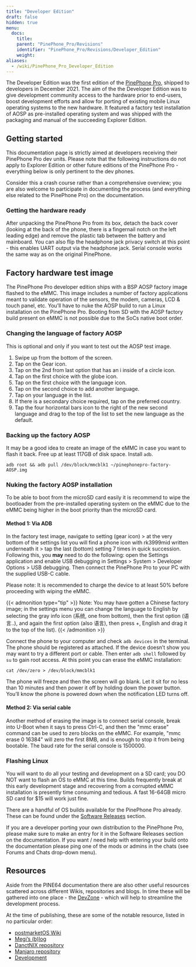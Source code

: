 ```yaml
---
title: "Developer Edition"
draft: false
hidden: true
menu:
  docs:
    title:
    parent: "PinePhone_Pro/Revisions"
    identifier: "PinePhone_Pro/Revisions/Developer_Edition"
    weight:
aliases:
  - /wiki/PinePhone_Pro_Developer_Edition
---
```


The Developer Edition was the first edition of the [PinePhone Pro](/documentation/PinePhone_Pro), shipped to developers in December 2021. The aim of the the Developer Edition was to give development community access to the hardware prior to end-users, boost development efforts and allow for porting of existing mobile Linux operating systems to the new hardware. It featured a factory test installation of AOSP as pre-installed operating system and was shipped with the packaging and manual of the succeeding Explorer Edition.

## Getting started

This documentation page is strictly aimed at developers receiving their PinePhone Pro dev units. Please note that the following instructions do not apply to Explorer Edition or other future editions of the PinePhone Pro - everything below is only pertinent to the dev phones.

Consider this a crash course rather than a comprehensive overview; you are also welcome to participate in documenting the process (and everything else related to the PinePhone Pro) on the documentation.

### Getting the hardware ready

After unpacking the PinePhone Pro from its box, detach the back cover (looking at the back of the phone, there is a fingernail notch on the left leading edge) and remove the plastic tab between the battery and mainboard. You can also flip the headphone jack privacy switch at this point - this enables UART output via the headphone jack. Serial console works the same way as on the original PinePhone.

## Factory hardware test image

The PinePhone Pro developer edition ships with a BSP AOSP factory image flashed to the eMMC. This image includes a number of factory applications meant to validate operation of the sensors, the modem, cameras, LCD & touch panel, etc. You’ll have to nuke the AOSP build to run a Linux installation on the PinePhone Pro. Booting from SD with the AOSP factory build present on eMMC is not possible due to the SoCs native boot order.

### Changing the language of factory AOSP

This is optional and only if you want to test out the AOSP test image.

1. Swipe up from the bottom of the screen.
2. Tap on the Gear icon.
3. Tap on the 2nd from last option that has an i inside of a circle icon.
4. Tap on the first choice with the globe icon.
5. Tap on the first choice with the language icon.
6. Tap on the second choice to add another language.
7. Tap on your language in the list.
8. If there is a secondary choice required, tap on the preferred country.
9. Tap the four horizontal bars icon to the right of the new second language and drag to the top of the list to set the new language as the default.

### Backing up the factory AOSP

It may be a good idea to create an image of the eMMC in case you want to flash it back. Free up at least 117GB of disk space. Install `adb`.

`adb root && adb pull /dev/block/mmcblk1 ~/pinephonepro-factory-AOSP.img`

### Nuking the factory AOSP installation

To be able to boot from the microSD card easily it is recommend to wipe the bootloader from the pre-installed operating system on the eMMC due to the eMMC being higher in the boot priority than the microSD card.

#### Method 1: Via ADB

In the factory test image, navigate to setting (gear icon) > at the very bottom of the settings list you will find a phone icon with rk3999mid written underneath it > tap the last (bottom) setting 7 times in quick succession. Following this, you **may** need to do the following: open the Settings application and enable USB debugging in Settings > System > Developer Options > USB debugging. Then connect the PinePhone Pro to your PC with the supplied USB-C cable.

Please note: It is recommended to charge the device to at least 50% before proceeding with wiping the eMMC.

{{< admonition type="tip" >}}
Note: You may have gotten a Chinese factory image; in the settings menu you can change the language to English by selecting the gray info icon (系统, one from bottom), then the first option (语言..), and again the first option (also 语言), then press +, English and drag it to the top of the list).
{{< /admonition >}}

Connect the phone to your computer and check `adb devices` in the terminal. The phone should be registered as attached. If the device doesn’t show you may want to try a different port or cable. Then enter `adb shell` followed by `su` to gain root access. At this point you can erase the eMMC installation:

`cat /dev/zero > /dev/block/mmcblk1`

The phone will freeze and then the screen will go blank. Let it sit for no less than 10 minutes and then power it off by holding down the power button. You’ll know the phone is powered down when the notification LED turns off.

#### Method 2: Via serial cable

Another method of erasing the image is to connect serial console, break into U-Boot when it says to press Ctrl-C, and then the "mmc erase" command can be used to zero blocks on the eMMC. For example, "mmc erase 0 16384" will zero the first 8MB, and is enough to stop it from being bootable. The baud rate for the serial console is 1500000.

### Flashing Linux

You will want to do all your testing and development on a SD card; you DO NOT want to flash an OS to eMMC at this time. Builds frequently break at this early development stage and recovering from a corrupted eMMC installation is presently time consuming and tedious. A fast 16-64GB micro SD card for $15 will work just fine.

There are a handful of OS builds available for the PinePhone Pro already. These can be found under the [Software Releases](/documentation/PinePhone_Pro/Software/Releases) section.

If you are a developer porting your own distribution to the PinePhone Pro, please make sure to make an entry for it in the Software Releases section on the documentation. If you want / need help with entering your build onto the documentation please ping one of the mods or admins in the chats (see Forums and Chats drop-down menu).

## Resources

Aside from the PINE64 documentation there are also other useful resources scattered across different Wikis, repositories and blogs. In time these will be gathered into one place - the [DevZone](https://gitlab.com/mobian1/devices/eg25-manager/-/merge_requests/41#note_744117720) - which will help to streamline the development process.

At the time of publishing, these are some of the notable resource, listed in no particular order:

* [postmarketOS Wiki](https://wiki.postmarketos.org/wiki/PINE64_PinePhone_Pro_(pine64-pinephonepro))
* [Megi’s (b)log](https://xnux.eu/log/)
* [DanctNIX repository](https://github.com/dreemurrs-embedded/Pine64-Arch/)
* [Manjaro repository](https://github.com/manjaro-pinephone)
* [Development](/documentation/PinePhone_Pro/Various/Development)
